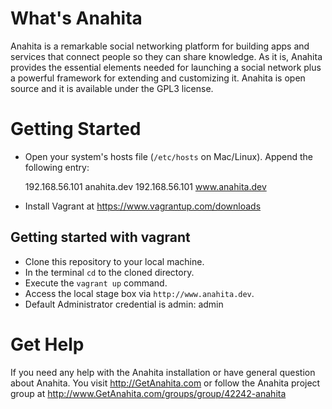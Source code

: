 What's Anahita
============== 
Anahita is a remarkable social networking platform for building apps and services that connect people so they can share knowledge.
As it is, Anahita provides the essential elements needed for launching a social network plus a powerful framework for extending and customizing it. 
Anahita is open source and it is available under the GPL3 license.

Getting Started
=========================================
- Open your system's  hosts file (`/etc/hosts` on Mac/Linux).
 Append the following entry:

	192.168.56.101 anahita.dev
	192.168.56.101 www.anahita.dev

- Install Vagrant at https://www.vagrantup.com/downloads

## Getting started with vagrant
- Clone this repository to your local machine.
- In the terminal `cd` to the cloned directory.
- Execute the `vagrant up` command.
- Access the local stage box via `http://www.anahita.dev`.
- Default Administrator credential is admin: admin

Get Help
========
If you need any help with the Anahita installation or have general question about Anahita. 
You visit http://GetAnahita.com or follow the Anahita project group at http://www.GetAnahita.com/groups/group/42242-anahita


